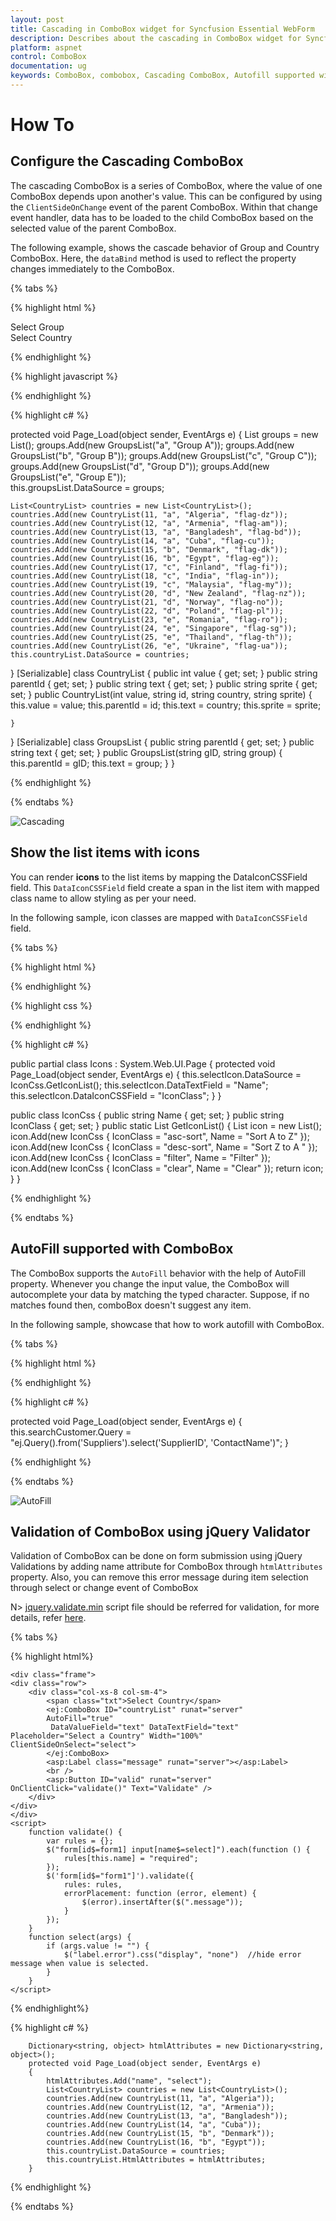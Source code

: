 ```yaml
---
layout: post
title: Cascading in ComboBox widget for Syncfusion Essential WebForm
description: Describes about the cascading in ComboBox widget for Syncfusion Essential WebForm
platform: aspnet
control: ComboBox
documentation: ug
keywords: ComboBox, combobox, Cascading ComboBox, Autofill supported with ComboBox
---
```


# How To

## Configure the Cascading ComboBox

The cascading ComboBox is a series of ComboBox, where the value of one ComboBox depends upon  another's value. This can be configured by using the `ClientSideOnChange` event of the parent ComboBox. Within that change event handler, data has to be loaded to the child ComboBox based on the selected
value of the parent ComboBox.

The following example, shows the cascade behavior of Group and Country ComboBox. Here, the `dataBind` method is used to reflect the property changes immediately
to the ComboBox.

{% tabs %}
	
{% highlight html %}
	
<div class="row">
    <div class="col-xs-8 col-sm-4">
        <span class="txt">Select Group</span>
        <ej:ComboBox ID="groupsList" runat="server" DataTextField="text" DataValueField="parentId" ClientSideOnChange="onChange"></ej:ComboBox>
    </div>
    <div class="col-xs-8 col-sm-4">
        <span class="txt">Select Country</span>
        <ej:ComboBox ID="countryList" runat="server" DataTextField="text" Enabled="false"></ej:ComboBox>
    </div>
</div>

{% endhighlight %}
    
{% highlight javascript %}

<script type="text/javascript">
    function onChange(e) {
        var country = $('#<%=countryList.ClientID%>').data("ejComboBox");
        country.option({ enabled: true, query: new ej.Query().where('parentId', 'equal', e.model.value), value: null });
    }
</script>

{% endhighlight %}

{% highlight c# %}

protected void Page_Load(object sender, EventArgs e)
{
    List<GroupsList> groups = new List<GroupsList>();
    groups.Add(new GroupsList("a", "Group A"));
    groups.Add(new GroupsList("b", "Group B"));
    groups.Add(new GroupsList("c", "Group C"));
    groups.Add(new GroupsList("d", "Group D"));
    groups.Add(new GroupsList("e", "Group E"));           
    this.groupsList.DataSource = groups;

    List<CountryList> countries = new List<CountryList>();            
    countries.Add(new CountryList(11, "a", "Algeria", "flag-dz"));
    countries.Add(new CountryList(12, "a", "Armenia", "flag-am"));
    countries.Add(new CountryList(13, "a", "Bangladesh", "flag-bd"));
    countries.Add(new CountryList(14, "a", "Cuba", "flag-cu"));
    countries.Add(new CountryList(15, "b", "Denmark", "flag-dk"));
    countries.Add(new CountryList(16, "b", "Egypt", "flag-eg"));
    countries.Add(new CountryList(17, "c", "Finland", "flag-fi"));
    countries.Add(new CountryList(18, "c", "India", "flag-in"));
    countries.Add(new CountryList(19, "c", "Malaysia", "flag-my"));
    countries.Add(new CountryList(20, "d", "New Zealand", "flag-nz"));
    countries.Add(new CountryList(21, "d", "Norway", "flag-no"));
    countries.Add(new CountryList(22, "d", "Poland", "flag-pl"));
    countries.Add(new CountryList(23, "e", "Romania", "flag-ro"));
    countries.Add(new CountryList(24, "e", "Singapore", "flag-sg"));
    countries.Add(new CountryList(25, "e", "Thailand", "flag-th"));
    countries.Add(new CountryList(26, "e", "Ukraine", "flag-ua"));                        
    this.countryList.DataSource = countries;
}
[Serializable]
class CountryList
{
    public int value { get; set; }
    public string parentId { get; set; }
    public string text { get; set; }
    public string sprite { get; set; }
    public CountryList(int value, string id, string country, string sprite)
    {
        this.value = value;
        this.parentId = id;
        this.text = country;
        this.sprite = sprite;

    }
}
[Serializable]
class GroupsList
{
    public string parentId { get; set; }
    public string text { get; set; }
    public GroupsList(string gID, string group)
    {
        this.parentId = gID;
        this.text = group;
    }
}

{% endhighlight %}

{% endtabs %}

![Cascading](HowTo-images/image1.png)

## Show the list items with icons

You can render **icons** to the list items by mapping the DataIconCSSField field. This `DataIconCSSField` field create a span in the list item with mapped class name
to allow styling as per your need.

In the following sample, icon classes are mapped with `DataIconCSSField` field.

{% tabs %}
	
{% highlight html %}
	
<div class="row">
    <ej:ComboBox ID="selectIcon" runat="server" Placeholder="Select a icon" Width="100%"></ej:ComboBox>
</div>

{% endhighlight %}
    
{% highlight css %}

<style>
    #container {
        visibility: hidden;
    }
    #loader {
    color: #008cff;
    height: 40px;
    width: 30%;
    position: absolute;
    top: 45%;
    left: 45%;
    }
    .e-list-icon{
        line-height: 1.3;
        padding-right: 10px;
        text-indent: 5px;
    }
    .asc-sort:before {
        content: '\e73f';
        font-family: 'e-icons';  
        font-size: 20px;

    }
    .desc-sort:before {
        content: '\e721';
        font-family: 'e-icons';   
        font-size: 20px;
    }
    .filter:before {
        content: '\e818';
        font-family: 'e-icons';  
        font-size: 20px;
        opacity: 0.78;
    }
    .clear:before {
        content: '\e7db';
        font-family: 'e-icons';  
        font-size: 20px;
    }
</style>

{% endhighlight %}

{% highlight c# %}

public partial class Icons : System.Web.UI.Page
{
    protected void Page_Load(object sender, EventArgs e)
    {
        this.selectIcon.DataSource = IconCss.GetIconList();
        this.selectIcon.DataTextField = "Name";
        this.selectIcon.DataIconCSSField = "IconClass";
    }
}

public class IconCss
{
    public string Name { get; set; }
    public string IconClass { get; set; }
    public static List<IconCss> GetIconList()
    {
        List<IconCss> icon = new List<IconCss>();
        icon.Add(new IconCss { IconClass = "asc-sort", Name = "Sort A to Z" });
        icon.Add(new IconCss { IconClass = "desc-sort", Name = "Sort Z to A " });
        icon.Add(new IconCss { IconClass = "filter", Name = "Filter" });
        icon.Add(new IconCss { IconClass = "clear", Name = "Clear" });
        return icon;
    }
}

{% endhighlight %}

{% endtabs %}

## AutoFill supported with ComboBox

The ComboBox supports the `AutoFill` behavior with the help of AutoFill property. Whenever you change the input value, the ComboBox will autocomplete your data by matching the typed character. Suppose, if no matches
found then, comboBox doesn't suggest any item.

In the following sample, showcase that how to work autofill with ComboBox.

{% tabs %}
	
{% highlight html %}
	
<div class="row">
    <ej:ComboBox ID="searchCustomer" AutoFill="true" runat="server" Width="100%" DataTextField="ContactName" Placeholder="Search a customer">
        <DataManager URL="http://js.syncfusion.com/ejServices/wcf/NorthWind.svc/" CrossDomain="true"></DataManager>
    </ej:ComboBox>
</div>

{% endhighlight %}
    
{% highlight c# %}

 protected void Page_Load(object sender, EventArgs e)
{
    this.searchCustomer.Query = "ej.Query().from('Suppliers').select('SupplierID', 'ContactName')";
}		
		
{% endhighlight %}

{% endtabs %}

![AutoFill](HowTo-images/image2.png)

## Validation of ComboBox using jQuery Validator

Validation of ComboBox can be done on form submission using jQuery Validations by adding name attribute for ComboBox through `htmlAttributes` property. Also, you can remove this error message during item selection through select or change event of ComboBox

N> [jquery.validate.min](https://cdn.syncfusion.com/js/assets/external/jquery.validate.min.js) script file should be referred for validation, for more details, refer [here](https://jqueryvalidation.org/documentation/).

{% tabs %}

{% highlight html%}

    <div class="frame">
    <div class="row">
        <div class="col-xs-8 col-sm-4">
            <span class="txt">Select Country</span>
            <ej:ComboBox ID="countryList" runat="server"         
            AutoFill="true"
             DataValueField="text" DataTextField="text" Placeholder="Select a Country" Width="100%"  ClientSideOnSelect="select">
            </ej:ComboBox>
            <asp:Label class="message" runat="server"></asp:Label>
            <br />
            <asp:Button ID="valid" runat="server" OnClientClick="validate()" Text="Validate" />
        </div>                   
    </div>
    </div>
    <script>
        function validate() {
            var rules = {};
            $("form[id$=form1] input[name$=select]").each(function () {
                rules[this.name] = "required";
            });
            $('form[id$="form1"]').validate({
                rules: rules,
                errorPlacement: function (error, element) {
                    $(error).insertAfter($(".message"));
                }
            });
        }
        function select(args) {
            if (args.value != "") {
                $("label.error").css("display", "none")  //hide error message when value is selected.
            }
        }
    </script>
     
{% endhighlight%}

{% highlight c# %}

        Dictionary<string, object> htmlAttributes = new Dictionary<string, object>();
        protected void Page_Load(object sender, EventArgs e)
        {
            htmlAttributes.Add("name", "select");
            List<CountryList> countries = new List<CountryList>();
            countries.Add(new CountryList(11, "a", "Algeria"));
            countries.Add(new CountryList(12, "a", "Armenia"));
            countries.Add(new CountryList(13, "a", "Bangladesh"));
            countries.Add(new CountryList(14, "a", "Cuba"));
            countries.Add(new CountryList(15, "b", "Denmark"));
            countries.Add(new CountryList(16, "b", "Egypt"));
            this.countryList.DataSource = countries;
            this.countryList.HtmlAttributes = htmlAttributes;
        }	
		
{% endhighlight %}

{% endtabs %}